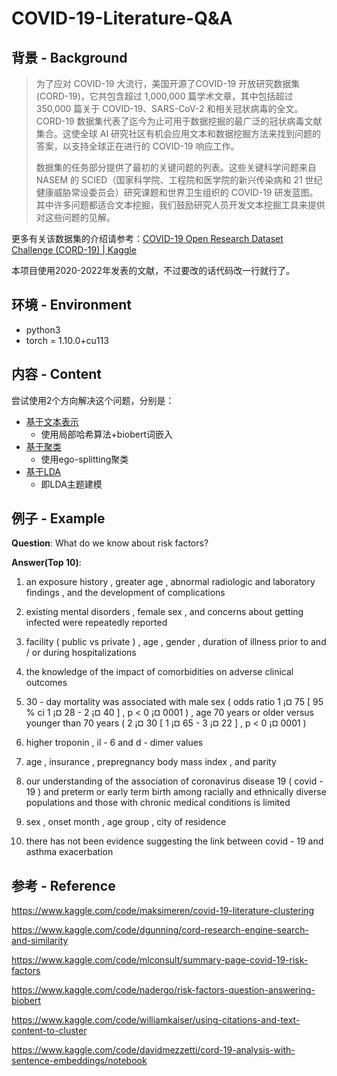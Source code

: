# COVID-19-Literature-Q&A
## 背景 - Background

> 为了应对 COVID-19 大流行，美国开源了COVID-19 开放研究数据集 (CORD-19)，它共包含超过 1,000,000 篇学术文章，其中包括超过 350,000 篇关于 COVID-19、SARS-CoV-2 和相关冠状病毒的全文。 CORD-19 数据集代表了迄今为止可用于数据挖掘的最广泛的冠状病毒文献集合。这使全球 AI 研究社区有机会应用文本和数据挖掘方法来找到问题的答案，以支持全球正在进行的 COVID-19 响应工作。
>
> 数据集的任务部分提供了最初的关键问题的列表。这些关键科学问题来自 NASEM 的 SCIED（国家科学院、工程院和医学院的新兴传染病和 21 世纪健康威胁常设委员会）研究课题和世界卫生组织的 COVID-19 研发蓝图。 其中许多问题都适合文本挖掘，我们鼓励研究人员开发文本挖掘工具来提供对这些问题的见解。 

更多有关该数据集的介绍请参考：[COVID-19 Open Research Dataset Challenge (CORD-19) | Kaggle](https://www.kaggle.com/datasets/allen-institute-for-ai/CORD-19-research-challenge)

本项目使用2020-2022年发表的文献，不过要改的话代码改一行就行了。

## 环境 - Environment

- python3
- torch = 1.10.0+cu113

## 内容 - Content

尝试使用2个方向解决这个问题，分别是：
- [基于文本表示](https://github.com/Robin-WZQ/COVID-19-Literature-QA/tree/main/Word_Representation)
  - 使用局部哈希算法+biobert词嵌入
- [基于聚类](https://github.com/Robin-WZQ/COVID-19-Literature-QA/tree/main/Clustering)
  - 使用ego-splitting聚类
- [基于LDA](https://github.com/Robin-WZQ/COVID-19-Literature-QA/tree/main/LDA)
  - 即LDA主题建模

## 例子 - Example

**Question**: What do we know about risk factors?

**Answer(Top 10)**:

1. an exposure history , greater age , abnormal radiologic and laboratory findings , and the development of complications

2. existing mental disorders , female sex , and concerns about getting infected were repeatedly reported

3. facility ( public vs private ) , age , gender , duration of illness prior to and / or during hospitalizations

4. the knowledge of the impact of comorbidities on adverse clinical outcomes

5. 30 - day mortality was associated with male sex ( odds ratio 1 ¡¤ 75 [ 95 % ci 1 ¡¤ 28 - 2 ¡¤ 40 ] , p < 0 ¡¤ 0001 ) , age 70 years or older versus younger than 70 years ( 2 ¡¤ 30 [ 1 ¡¤ 65 - 3 ¡¤ 22 ] , p < 0 ¡¤ 0001 )

6. higher troponin , il - 6 and d - dimer values

7. age , insurance , prepregnancy body mass index , and parity

8. our understanding of the association of coronavirus disease 19 ( covid - 19 ) and preterm or early term birth among racially and ethnically diverse populations and those with chronic medical conditions is limited

9. sex , onset month , age group , city of residence

10. there has not been evidence suggesting the link between covid - 19 and asthma exacerbation

## 参考 - Reference 

https://www.kaggle.com/code/maksimeren/covid-19-literature-clustering

https://www.kaggle.com/code/dgunning/cord-research-engine-search-and-similarity

https://www.kaggle.com/code/mlconsult/summary-page-covid-19-risk-factors

https://www.kaggle.com/code/nadergo/risk-factors-question-answering-biobert

https://www.kaggle.com/code/williamkaiser/using-citations-and-text-content-to-cluster

<!-- https://www.kaggle.com/code/jswxhd/risk-factor-mining-cord-19-articles-2021 （LDA参考的这篇） -->

https://www.kaggle.com/code/davidmezzetti/cord-19-analysis-with-sentence-embeddings/notebook
